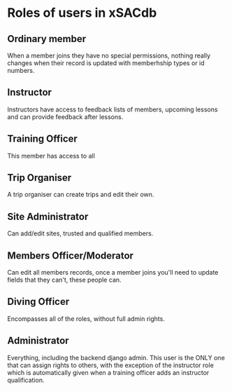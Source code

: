 # Roles of users in xSACdb

## Ordinary member
When a member joins they have no special permissions, nothing really changes when their record is updated with memberhship types or id numbers.

## Instructor
Instructors have access to feedback lists of members, upcoming lessons and can provide feedback after lessons.

## Training Officer
This member has access to all

## Trip Organiser
A trip organiser can create trips and edit their own.

## Site Administrator
Can add/edit sites, trusted and qualified members.

## Members Officer/Moderator
Can edit all members records, once a member joins you'll need to update fields that they can't, these people can.

## Diving Officer
Encompasses all of the roles, without full admin rights.

## Administrator
Everything, including the backend django admin. This user is the ONLY one that can assign rights to others, with the exception of the instructor role which is automatically given when a training officer adds an instructor qualification.